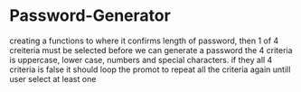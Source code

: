 # Password-Generator

creating a functions to where it confirms length of password, then 1 of 4 creiteria must be selected before we can generate a password
the 4 criteria is uppercase, lower case, numbers and special characters. 
if they all 4 criteria is false it should loop the promot to repeat all the criteria again untill user select at least one
